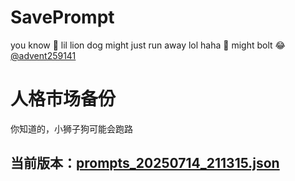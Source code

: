 # SavePrompt
you know 🫠 lil lion dog might just run away lol
haha 🐶 might bolt 😂 [@advent259141](https://github.com/advent259141)

# 人格市场备份
你知道的，小狮子狗可能会跑路

## 当前版本：[prompts_20250714_211315.json](https://github.com/Larch-C/SavePrompt/blob/main/prompts_20250714_211315.json)
